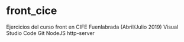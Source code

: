 # front_cice
Ejercicios del curso front en CIFE Fuenlabrada (Abril/Julio 2019)
Visual Studio Code
Git
NodeJS
http-server
